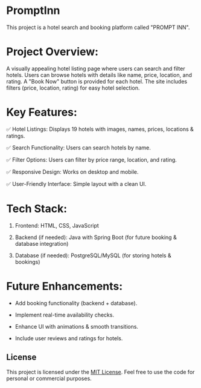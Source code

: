 # PromptInn

This project is a hotel search and booking platform called "PROMPT INN".



# Project Overview:


A visually appealing hotel listing page where users can search and filter hotels. Users can browse hotels with details like name, price, location, and rating. A "Book Now" button is provided for each hotel. The site includes filters (price, location, rating) for easy hotel selection.



# Key Features:


✅ Hotel Listings: Displays 19 hotels with images, names, prices, locations & ratings.

✅ Search Functionality: Users can search hotels by name.

✅ Filter Options: Users can filter by price range, location, and rating.

✅ Responsive Design: Works on desktop and mobile.

✅ User-Friendly Interface: Simple layout with a clean UI.




# Tech Stack:


1. Frontend: HTML, CSS, JavaScript

2. Backend (if needed): Java with Spring Boot (for future booking & database integration)

3. Database (if needed): PostgreSQL/MySQL (for storing hotels & bookings)



# Future Enhancements:


- Add booking functionality (backend + database).

- Implement real-time availability checks.

- Enhance UI with animations & smooth transitions.

- Include user reviews and ratings for hotels.


## License


This project is licensed under the [MIT License](LICENSE). Feel free to use the code for personal or commercial purposes.
